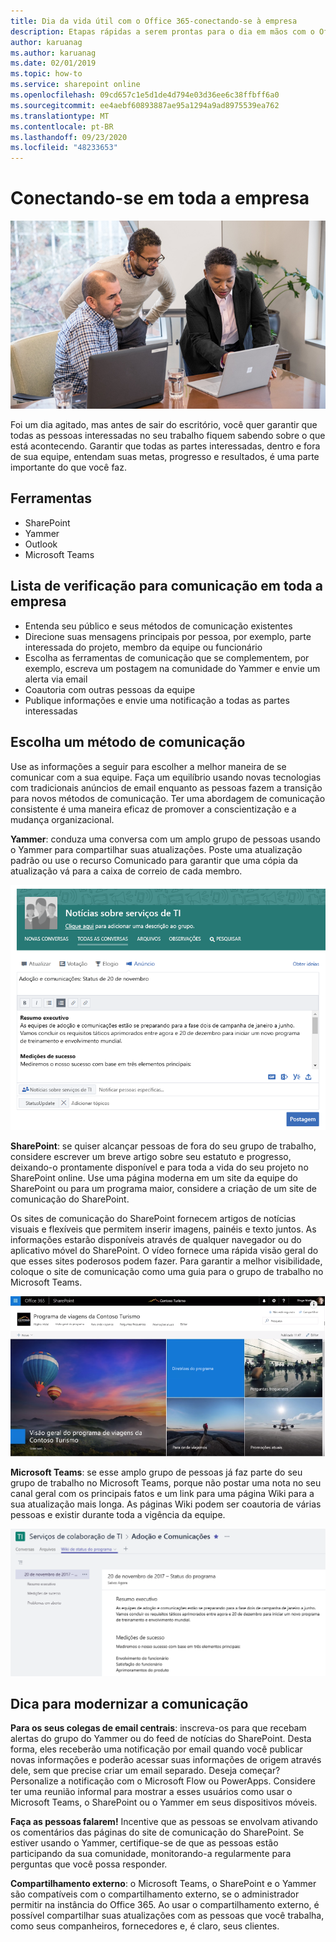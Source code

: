 ```yaml
---
title: Dia da vida útil com o Office 365-conectando-se à empresa
description: Etapas rápidas a serem prontas para o dia em mãos com o Office 365
author: karuanag
ms.author: karuanag
ms.date: 02/01/2019
ms.topic: how-to
ms.service: sharepoint online
ms.openlocfilehash: 09cd657c1e5d1de4d794e03d36ee6c38ffbff6a0
ms.sourcegitcommit: ee4aebf60893887ae95a1294a9ad8975539ea762
ms.translationtype: MT
ms.contentlocale: pt-BR
ms.lasthandoff: 09/23/2020
ms.locfileid: "48233653"
---
```

# <a name="connecting-across-the-company"></a>Conectando-se em toda a empresa

![Conectar visual](media/ditl_crosscompany.png)

Foi um dia agitado, mas antes de sair do escritório, você quer garantir que todas as pessoas interessadas no seu trabalho fiquem sabendo sobre o que está acontecendo. Garantir que todas as partes interessadas, dentro e fora de sua equipe, entendam suas metas, progresso e resultados, é uma parte importante do que você faz.  

## <a name="tools"></a>Ferramentas
- SharePoint
- Yammer
- Outlook
- Microsoft Teams 

## <a name="checklist-for-communicating-across-the-company"></a>Lista de verificação para comunicação em toda a empresa
- Entenda seu público e seus métodos de comunicação existentes
- Direcione suas mensagens principais por pessoa, por exemplo, parte interessada do projeto, membro da equipe ou funcionário
- Escolha as ferramentas de comunicação que se complementem, por exemplo, escreva um postagem na comunidade do Yammer e envie um alerta via email 
- Coautoria com outras pessoas da equipe
- Publique informações e envie uma notificação a todas as partes interessadas 
 
## <a name="select-your-communication-method"></a>Escolha um método de comunicação
Use as informações a seguir para escolher a melhor maneira de se comunicar com a sua equipe. Faça um equilíbrio usando novas tecnologias com tradicionais anúncios de email enquanto as pessoas fazem a transição para novos métodos de comunicação. Ter uma abordagem de comunicação consistente é uma maneira eficaz de promover a conscientização e a mudança organizacional. 

**Yammer**: conduza uma conversa com um amplo grupo de pessoas usando o Yammer para compartilhar suas atualizações. Poste uma atualização padrão ou use o recurso Comunicado para garantir que uma cópia da atualização vá para a caixa de correio de cada membro. 

![Postagem em mídia social](media/ditl_IT-Service-News.png)

**SharePoint**: se quiser alcançar pessoas de fora do seu grupo de trabalho, considere escrever um breve artigo sobre seu estatuto e progresso, deixando-o prontamente disponível e para toda a vida do seu projeto no SharePoint online. Use uma página moderna em um site da equipe do SharePoint ou para um programa maior, considere a criação de um site de comunicação do SharePoint. 

Os sites de comunicação do SharePoint fornecem artigos de notícias visuais e flexíveis que permitem inserir imagens, painéis e texto juntos. As informações estarão disponíveis através de qualquer navegador ou do aplicativo móvel do SharePoint. O vídeo fornece uma rápida visão geral do que esses sites poderosos podem fazer. Para garantir a melhor visibilidade, coloque o site de comunicação como uma guia para o grupo de trabalho no Microsoft Teams.

![Exemplo de site de comunicação no SharePoint Online](media/ditl_Comm-Site.png)

**Microsoft Teams**: se esse amplo grupo de pessoas já faz parte do seu grupo de trabalho no Microsoft Teams, porque não postar uma nota no seu canal geral com os principais fatos e um link para uma página Wiki para a sua atualização mais longa.  As páginas Wiki podem ser coautoria de várias pessoas e existir durante toda a vigência da equipe. 

![uma captura de tela de uma página Wiki no Microsoft Teams](media/ditl_Teams-Wiki.png)

## <a name="tip-to-modernize-your-communication"></a>Dica para modernizar a comunicação

**Para os seus colegas de email centrais**: inscreva-os para que recebam alertas do grupo do Yammer ou do feed de notícias do SharePoint.  Desta forma, eles receberão uma notificação por email quando você publicar novas informações e poderão acessar suas informações de origem através dele, sem que precise criar um email separado.  Deseja começar?  Personalize a notificação com o Microsoft Flow ou PowerApps. Considere ter uma reunião informal para mostrar a esses usuários como usar o Microsoft Teams, o SharePoint ou o Yammer em seus dispositivos móveis. 

**Faça as pessoas falarem!** Incentive que as pessoas se envolvam ativando os comentários das páginas do site de comunicação do SharePoint.  Se estiver usando o Yammer, certifique-se de que as pessoas estão participando da sua comunidade, monitorando-a regularmente para perguntas que você possa responder. 

**Compartilhamento externo**: o Microsoft Teams, o SharePoint e o Yammer são compatíveis com o compartilhamento externo, se o administrador permitir na instância do Office 365.  Ao usar o compartilhamento externo, é possível compartilhar suas atualizações com as pessoas que você trabalha, como seus companheiros, fornecedores e, é claro, seus clientes.